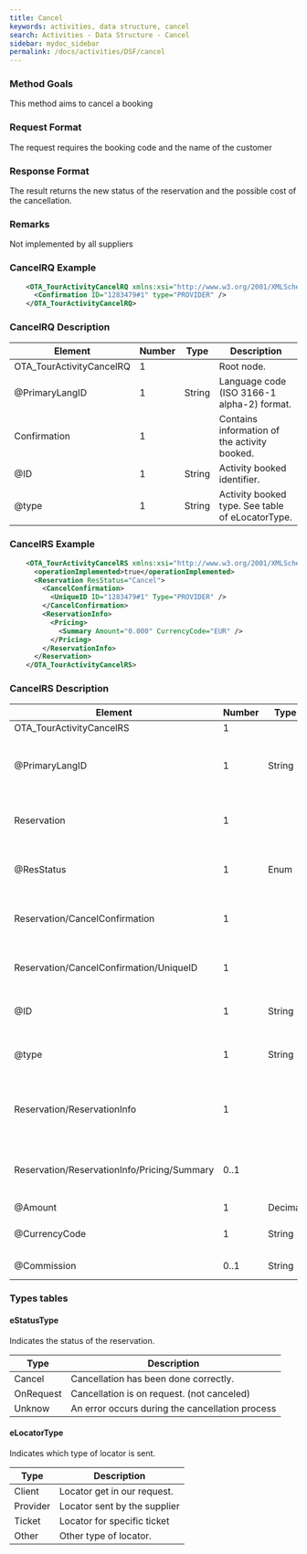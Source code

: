 ```yaml
---
title: Cancel
keywords: activities, data structure, cancel
search: Activities - Data Structure - Cancel
sidebar: mydoc_sidebar
permalink: /docs/activities/DSF/cancel
---
```




### Method Goals


This method aims to cancel a booking



### Request Format


The request requires the booking code and the name of the customer



### Response Format


The result returns the new status of the reservation and the possible
cost of the cancellation.



### Remarks


Not implemented by all suppliers



### CancelRQ Example



~~~xml
    <OTA_TourActivityCancelRQ xmlns:xsi="http://www.w3.org/2001/XMLSchema-instance" xmlns:xsd="http://www.w3.org/2001/XMLSchema" PrimaryLangID = "es">
      <Confirmation ID="1283479#1" type="PROVIDER" />
    </OTA_TourActivityCancelRQ>
~~~


### CancelRQ Description




| **Element**					| **Number**	| **Type**	| **Description**			|
| --------------------------------------------- | ------------- | ------------- | ------------------------------------- |
| OTA_TourActivityCancelRQ			| 1			|			|		Root node.			|
| @PrimaryLangID      				| 1      	| String	| Language code (ISO 3166-1 alpha-2) format. |
| Confirmation        				| 1         |			| Contains information of the activity booked. |
| @ID                 				| 1      	| String 	| Activity booked identifier.		|
| @type               				| 1      	| String 	| Activity booked type. See table of eLocatorType. |



### CancelRS Example



~~~xml
    <OTA_TourActivityCancelRS xmlns:xsi="http://www.w3.org/2001/XMLSchema-instance" xmlns:xsd="http://www.w3.org/2001/XMLSchema">
      <operationImplemented>true</operationImplemented>
      <Reservation ResStatus="Cancel">
        <CancelConfirmation>
          <UniqueID ID="1283479#1" Type="PROVIDER" />
        </CancelConfirmation>
        <ReservationInfo>
          <Pricing>
            <Summary Amount="0.000" CurrencyCode="EUR" />
          </Pricing>
        </ReservationInfo>
      </Reservation>
    </OTA_TourActivityCancelRS>
~~~


### CancelRS Description




| **Element**				| **Number**	| **Type**	| **Description**				|
| ------------------------------------- | ------------- | ------------- | --------------------------------------------- |
| OTA_TourActivityCancelRS  |	1	|		|		Root node.			|
| @PrimaryLangID    			| 1    		| String	| Language code (ISO 3166-1 alpha-2) format.	|
| Reservation       			| 1         |		    | Information about reservation status.		|
| @ResStatus        			| 1    		| Enum  	| Information about reservation status. |
| Reservation/CancelConfirmation			| 1           	|		| Contains information of the activity booked.	|
| Reservation/CancelConfirmation/UniqueID		| 1           	|		| Contains information of the activity booked.	|
| @ID               			| 1    		| String	| Activity booked identifier.			|
| @type             			| 1    		| String	| Activity booked type See table of eLocatorType.|
| Reservation/ReservationInfo   			| 1           	|		| Information about price after cancellation call. |
| Reservation/ReservationInfo/Pricing/Summary	| 0..1        	|		| Summary of cancellation price. (if supplier informed us.) |
| @Amount           			| 1 		| Decimal	| Price amount. 				|
| @CurrencyCode     			| 1 		| String 	|Currency code (ISO 4217).			|
| @Commission     			| 0..1 		| String 	|Percentage commission.			|

### Types tables

#### eStatusType

Indicates the status of the reservation.

| **Type** | **Description** |
| ---------| --------------- | 
| Cancel | Cancellation has been done correctly. |
| OnRequest | Cancellation is on request. (not canceled) |
| Unknow | An error occurs during the cancellation process |

#### eLocatorType

Indicates which type of locator is sent.

| **Type** | **Description** |
| ---------| --------------- | 
| Client | Locator get in our request.|
| Provider | Locator sent by the supplier |
| Ticket | Locator for specific ticket |
| Other | Other type of locator.|
